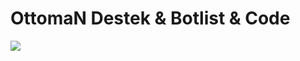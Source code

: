 # OttomaN Destek & Botlist & Code
<a href="https://discord.gg/TRBvkUU"><img src="https://discord.com/api/guilds/730080838477414533/widget.png?style=banner2" /></a>

